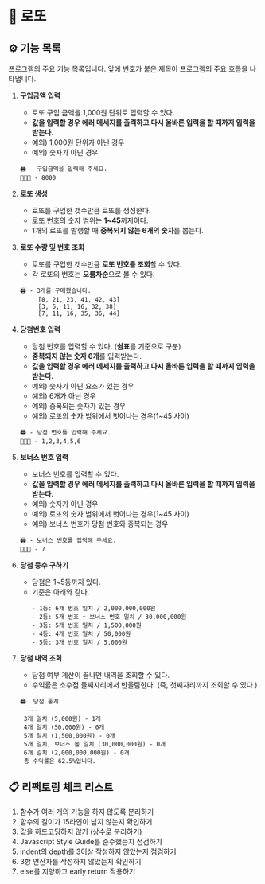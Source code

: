 # **💸 로또**

## **⚙️** 기능 목록

프로그램의 주요 기능 목록입니다.
앞에 번호가 붙은 제목이 프로그램의 주요 흐름을 나타냅니다.

1. **구입금액 입력**

   - 로또 구입 금액을 1,000원 단위로 입력할 수 있다.
   - **값을 입력할 경우 에러 메세지를 출력하고 다시 올바른 입력을 할 때까지 입력을 받는다.**
   - 예외) 1,000원 단위가 아닌 경우
   - 예외) 숫자가 아닌 경우

   ```
   🖨️ - 구입금액을 입력해 주세요.
   🧑🏻‍💻 - 8000
   ```

2. **로또 생성**
   - 로또를 구입한 갯수만큼 로또를 생성한다.
   - 로또 번호의 숫자 범위는 **1~45**까지이다.
   - 1개의 로또를 발행할 때 **중복되지 않는 6개의 숫자**를 뽑는다.
3. **로또 수량 및 번호 조회**

   - 로또를 구입한 갯수만큼 **로또 번호를 조회**할 수 있다.
   - 각 로또의 번호는 **오름차순**으로 볼 수 있다.

   ```
   🖨️ - 3개를 구매했습니다.
   		[8, 21, 23, 41, 42, 43]
   		[3, 5, 11, 16, 32, 38]
   		[7, 11, 16, 35, 36, 44]
   ```

4. **당첨번호 입력**

   - 당첨 번호를 입력할 수 있다. (**쉼표**를 기준으로 구분)
   - **중복되지 않는 숫자 6개**를 입력받는다.
   - **값을 입력할 경우 에러 메세지를 출력하고 다시 올바른 입력을 할 때까지 입력을 받는다.**
   - 예외) 숫자가 아닌 요소가 있는 경우
   - 예외) 6개가 아닌 경우
   - 예외) 중복되는 숫자가 있는 경우
   - 예외) 로또의 숫자 범위에서 벗어나는 경우(1~45 사이)

   ```
   🖨️ - 당첨 번호를 입력해 주세요.
   🧑🏻‍💻 - 1,2,3,4,5,6
   ```

5. **보너스 번호 입력**

   - 보너스 번호를 입력할 수 있다.
   - **값을 입력할 경우 에러 메세지를 출력하고 다시 올바른 입력을 할 때까지 입력을 받는다.**
   - 예외) 숫자가 아닌 경우
   - 예외) 로또의 숫자 범위에서 벗어나는 경우(1~45 사이)
   - 예외) 보너스 번호가 당첨 번호와 중복되는 경우

   ```
   🖨️ - 보너스 번호를 입력해 주세요.
   🧑🏻‍💻 - 7
   ```

6. **당첨 등수 구하기**
   - 당첨은 1~5등까지 있다.
   - 기준은 아래와 같다.
     ```
     - 1등: 6개 번호 일치 / 2,000,000,000원
     - 2등: 5개 번호 + 보너스 번호 일치 / 30,000,000원
     - 3등: 5개 번호 일치 / 1,500,000원
     - 4등: 4개 번호 일치 / 50,000원
     - 5등: 3개 번호 일치 / 5,000원
     ```
7. **당첨 내역 조회**

   - 당첨 여부 계산이 끝나면 내역을 조회할 수 있다.
   - 수익률은 소수점 둘째자리에서 반올림한다. (즉, 첫째자리까지 조회할 수 있다.)

   ```
   🖨️  당첨 통계
     ---
   	3개 일치 (5,000원) - 1개
   	4개 일치 (50,000원) - 0개
   	5개 일치 (1,500,000원) - 0개
   	5개 일치, 보너스 볼 일치 (30,000,000원) - 0개
   	6개 일치 (2,000,000,000원) - 0개
   	총 수익률은 62.5%입니다.
   ```

## 📋 리팩토링 체크 리스트

1. 함수가 여러 개의 기능을 하지 않도록 분리하기
2. 함수의 길이가 15라인이 넘지 않는지 확인하기
3. 값을 하드코딩하지 않기 (상수로 분리하기)
4. Javascript Style Guide를 준수했는지 점검하기
5. indent의 depth를 3이상 작성하지 않았는지 점검하기
6. 3항 연산자를 작성하지 않았는지 확인하기
7. else를 지양하고 early return 적용하기
